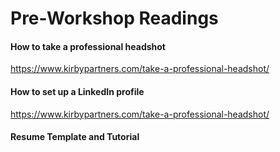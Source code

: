 # Pre-Workshop Readings

#### How to take a professional headshot

https://www.kirbypartners.com/take-a-professional-headshot/

#### How to set up a LinkedIn profile

https://www.kirbypartners.com/take-a-professional-headshot/

#### Resume Template and Tutorial

